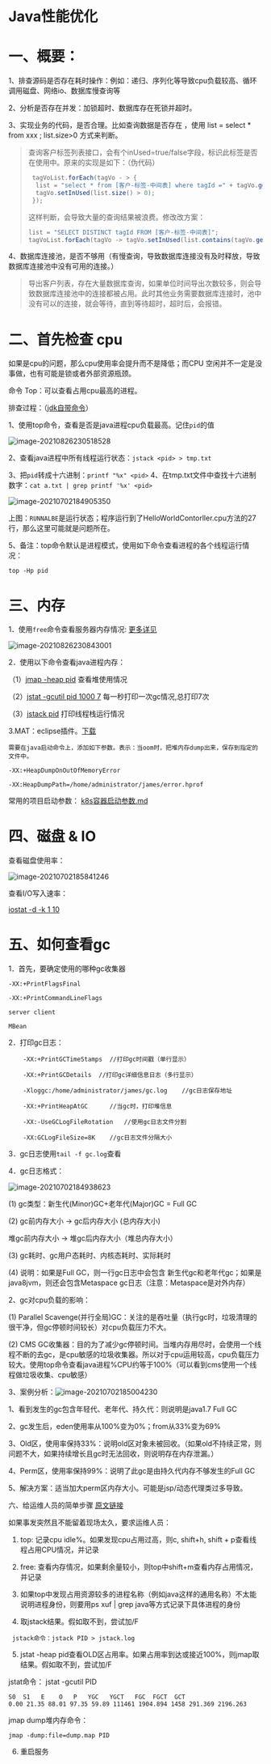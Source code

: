 # Java性能优化





# 一、概要：

1、排查源码是否存在耗时操作：例如：递归、序列化等导致cpu负载较高、循环调用磁盘、网络io、数据库慢查询等

2、分析是否存在并发：加锁超时、数据库存在死锁并超时。

3、实现业务的代码，是否合理。比如查询数据是否存在 ，使用 list = select * from xxx ; list.size>0  方式来判断。

> 查询客户标签列表接口，会有个inUsed=true/false字段，标识此标签是否在使用中。原来的实现是如下：（伪代码）
>
> ```java
>  tagVoList.forEach(tagVo - > {
>   list = "select * from [客户-标签-中间表] where tagId =" + tagVo.getId(); 
>   tagVo.setInUsed(list.size() > 0);
>  });  
> ```
>
> 这样判断，会导致大量的查询结果被浪费。修改改方案：
>
> ```java
> list = "SELECT DISTINCT tagId FROM [客户-标签-中间表]";  
> tagVoList.forEach(tagVo -> tagVo.setInUsed(list.contains(tagVo.getId())););   
> ```

4、数据库连接池，是否不够用（有慢查询，导致数据库连接没有及时释放，导致数据库连接池中没有可用的连接。）

> ​	  导出客户列表，存在大量数据库查询，如果单位时间导出次数较多，则会导致数据库连接池中的连接都被占用。此时其他业务需要数据库连接时，池中没有可以的连接，就会等待，直到等待超时，超时后，会报错。



# 二、首先检查 cpu

如果是cpu的问题，那么cpu使用率会提升而不是降低；而CPU 空闲并不一定是没事做，也有可能是锁或者外部资源瓶颈。 

命令 Top：可以查看占用cpu最高的进程。

排查过程：（[jdk自带命令](#http://mp.weixin.qq.com/mp/homepage?__biz=MzI3NzE0NjcwMg==&hid=1&sn=5d29d6730a7e59de9f0e0e14f7e8d72b)）

1、使用top命令，查看是否是java进程cpu负载最高。记住`pid`的值 

![image-20210826230518528](images/image-20210826230518528.png)

2、查看java进程中所有线程运行状态：`jstack <pid> > tmp.txt`

3、把`pid`转成十六进制：`printf "%x" <pid>`
4、在tmp.txt文件中查找十六进制数字：`cat a.txt | grep printf '%x' <pid>`

![image-20210702184905350](images/image-20210702184905350.png)

上图：`RUNNALBE`是运行状态；程序运行到了HelloWorldContorller.cpu方法的27行，那么这里可能就是问题所在。

5、备注：top命令默认是进程模式，使用如下命令查看进程的各个线程运行情况：

```
top -Hp pid
```

 

# 三、内存

1．使用`free`命令查看服务器内存情况:      [更多详见](https://www.cnblogs.com/hanmk/p/10556989.html)

![image-20210826230843001](images/image-20210826230843001.png)

2．使用以下命令查看java进程内存：

（1）[jmap -heap pid](#https://docs.oracle.com/javase/8/docs/technotes/guides/troubleshoot/tooldescr014.html) 查看堆使用情况

（2）[jstat -gcutil pid 1000 7](#https://docs.oracle.com/javase/8/docs/technotes/guides/troubleshoot/tooldescr017.html) 每一秒打印一次gc情况,总打印7次

（3）[jstack pid](#https://docs.oracle.com/javase/8/docs/technotes/guides/troubleshoot/tooldescr016.html) 打印线程栈运行情况

3.MAT：eclipse插件。[下载](http://help.eclipse.org/oxygen/index.jsp?topic=/org.eclipse.mat.ui.help/welcome.html)

	需要在java启动命令上，添加如下参数。表示：当oom时，把堆内存dump出来，保存到指定的文件中。
	
	-XX:+HeapDumpOnOutOfMemoryError 
	
	-XX:HeapDumpPath=/home/administrator/james/error.hprof

常用的项目启动参数： [k8s容器启动参数.md](k8s容器启动参数.md) 



# 四、磁盘 & IO

查看磁盘使用率：

![image-20210702185841246](images/image-20210702185841246.png)

查看I/O写入速率：

[iostat -d -k 1 10](https://blog.csdn.net/sinat_32724581/article/details/115130874) 



# 五、如何查看gc

1．首先，要确定使用的哪种gc收集器

	-XX:+PrintFlagsFinal
	
	-XX:+PrintCommandLineFlags
	
	server client
	
	MBean

2．打印gc日志：

		-XX:+PrintGCTimeStamps 	//打印gc时间戳（单行显示）
	
		-XX:+PrintGCDetails  //打印gc详细信息日志（多行显示）
	
		-Xloggc:/home/administrator/james/gc.log 	//gc日志保存地址
	
		-XX:+PrintHeapAtGC 		//当gc时，打印堆信息
	
		-XX:-UseGCLogFileRotation 	//使用gc日志文件分割
	
		-XX:GCLogFileSize=8K 	//gc日志文件分隔大小

3．gc日志使用`tail -f gc.log`查看

4．gc日志格式：

![image-20210702184938623](images/image-20210702184938623.png)

(1) gc类型：新生代(Minor)GC+老年代(Major)GC = Full GC

(2) gc前内存大小 -> gc后内存大小 (总内存大小) 

堆gc前内存大小 -> 堆gc后内存大小（堆总内存大小）

(3) gc耗时、gc用户态耗时、内核态耗时、实际耗时

(4) 说明：如果是Full GC，则一行gc日志中会包含 新生代gc和老年代gc；如果是java8jvm，则还会包含Metaspace gc日志（注意：Metaspace是对外内存）

2、gc对cpu负载的影响：

(1) Parallel Scavenge(并行全局)GC：关注的是吞吐量（执行gc时，垃圾清理的很干净，但gc停顿时间较长）对cpu负载压力不大。

(2) CMS GC收集器：目的为了减少gc停顿时间。当堆内存用尽时，会使用一个线程不断的去gc，是cpu敏感的垃圾收集器。所以对于cpu运用较高，cpu负载压力较大。使用top命令查看java进程%CPU约等于100%（可以看到cms使用一个线程做垃圾收集、cpu敏感）

3、案例分析：![image-20210702185004230](images/image-20210702185004230.png)



1、看到发生的gc包含年轻代、老年代、持久代：则说明是java1.7  Full GC

2、gc发生后，eden使用率从100%变为0%；from从33%变为69%

3、Old区，使用率保持33%：说明old区对象未被回收。（如果old不持续正常，则问题不大，如果持续增长且gc时无法回收，则说明存在内存泄漏。）

4、Perm区，使用率保持99%：说明了此gc是由持久代内存不够发生的Full GC

5、解决方案：适当加大perm区内存大小。可能是jsp/动态代理类过多导致。

六、给运维人员的简单步骤  [原文链接](https://mp.weixin.qq.com/s/vp2kA6hY_9qO8iqnS-dHYQ)

如果事发突然且不能留着现场太久，要求运维人员： 

1. top: 记录cpu idle%。如果发现cpu占用过高，则c, shift+h, shift + p查看线程占用CPU情况，并记录

2. free: 查看内存情况，如果剩余量较小，则top中shift+m查看内存占用情况，并记录

3. 如果top中发现占用资源较多的进程名称（例如java这样的通用名称）不太能说明进程身份，则要用ps xuf | grep java等方式记录下具体进程的身份 

4. 取jstack结果。假如取不到，尝试加/F

```
 jstack命令：jstack PID > jstack.log
```

5. jstat -heap pid查看OLD区占用率。如果占用率到达或接近100%，则jmap取结果。假如取不到，尝试加/F

  jstat命令： jstat -gcutil PID

```
S0  S1   E    O   P   YGC   YGCT   FGC  FGCT  GCT
0.00 21.35 88.01 97.35 59.89 111461 1904.894 1458 291.369 2196.263
```

jmap dump堆内存命令：

```
jmap -dump:file=dump.map PID
```

6. 重启服务

















